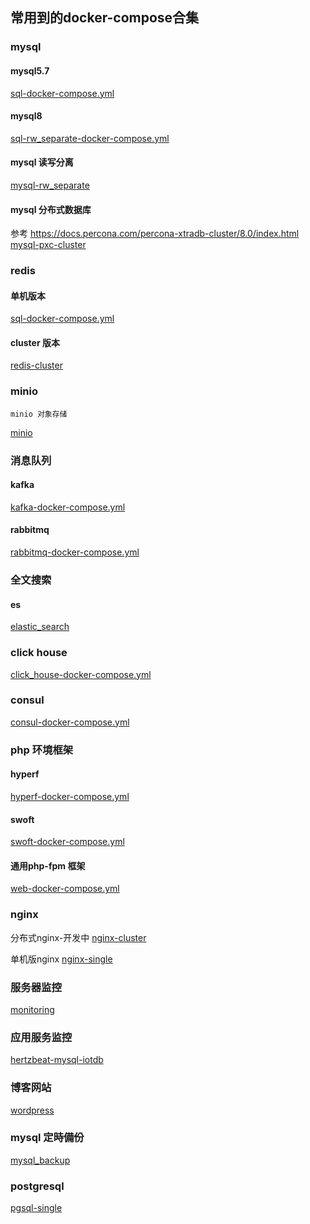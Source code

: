 ## 常用到的docker-compose合集

### mysql
#### mysql5.7
[sql-docker-compose.yml](mysql-single/sql-docker-compose.yml)
#### mysql8
[sql-rw_separate-docker-compose.yml](mysql-rw_separate%2Fsql-rw_separate-docker-compose.yml)

#### mysql 读写分离

[mysql-rw_separate](mysql-rw_separate)

#### mysql 分布式数据库 
参考 https://docs.percona.com/percona-xtradb-cluster/8.0/index.html
[mysql-pxc-cluster](mysql-pxc-cluster)

### redis
#### 单机版本
[sql-docker-compose.yml](mysql-single/sql-docker-compose.yml)
#### cluster 版本
[redis-cluster](redis-cluster)


### minio
```
minio 对象存储
```
[minio](minio)


### 消息队列
#### kafka
[kafka-docker-compose.yml](kafka/kafka-docker-compose.yml)
#### rabbitmq
[rabbitmq-docker-compose.yml](rabbitmq-docker-compose.yml)


### 全文搜索
#### es
[elastic_search](elastic_search)

### click house

[click_house-docker-compose.yml](click_house-docker-compose.yml)

### consul
[consul-docker-compose.yml](consul/consul-docker-compose.yml)

### php 环境框架

#### hyperf
[hyperf-docker-compose.yml](hyperf-docker-compose.yml)

#### swoft

[swoft-docker-compose.yml](swoft-docker-compose.yml)

#### 通用php-fpm 框架

[web-docker-compose.yml](web-docker-compose.yml)

### nginx
分布式nginx-开发中
[nginx-cluster](nginx-cluster)

单机版nginx
[nginx-single](nginx-single)
### 服务器监控 
[monitoring](monitoring)

### 应用服务监控

[hertzbeat-mysql-iotdb](monitoring%2Fhertzbeat-mysql-iotdb)

### 博客网站

[wordpress](wordpress)

### mysql 定時備份

[mysql_backup](mysql_backup)


### postgresql

[pgsql-single](pgsql-single)